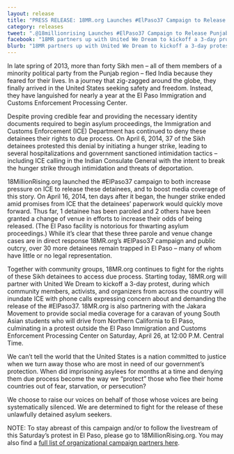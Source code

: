 ```yaml
---
layout: release
title: "PRESS RELEASE: 18MR.org Launches #ElPaso37 Campaign to Release Punjabi Asylum Seekers, Joins Forces With Community Groups"
category: releases
tweet: ".@18millionrising Launches #ElPaso37 Campaign to Release Punjabi Asylum Seekers, Joins Forces With Community Groups"
facebook: "18MR partners up with United We Dream to kickoff a 3-day protest, during which community members, activists, and organizers from across the country will inundate ICE with phone calls expressing concern about and demanding the release of the #ElPaso37. 18MR is also partnering with the Jakara Movement to provide social media coverage for a caravan of young South Asian students who will drive from Northern California to El Paso, culminating in a protest outside the El Paso Immigration and Customs Enforcement Processing Center on Saturday, April 26, at 12:00 P.M. Central Time."
blurb: "18MR partners up with United We Dream to kickoff a 3-day protest, during which community members, activists, and organizers from across the country will inundate ICE with phone calls expressing concern about and demanding the release of the #ElPaso37. 18MR is also partnering with the Jakara Movement to provide social media coverage for a caravan of young South Asian students who will drive from Northern California to El Paso, culminating in a protest outside the El Paso Immigration and Customs Enforcement Processing Center on Saturday, April 26, at 12:00 P.M. Central Time."
---
```


In late spring of 2013, more than forty Sikh men – all of them members of a minority political party from the Punjab region – fled India because they feared for their lives. In a journey that zig-zagged around the globe, they finally arrived in the United States seeking safety and freedom. Instead, they have languished for nearly a year at the El Paso Immigration and Customs Enforcement Processing Center.

Despite proving credible fear and providing the necessary identity documents required to begin asylum proceedings, the Immigration and Customs Enforcement (ICE) Department has continued to deny these detainees their rights to due process. On April 6, 2014, 37 of the Sikh detainees protested this denial by initiating a hunger strike, leading to several hospitalizations and government sanctioned intimidation tactics – including ICE calling in the Indian Consulate General with the intent to break the hunger strike through intimidation and threats of deportation. 

18MillionRising.org launched the #ElPaso37 campaign to both increase pressure on ICE to release these detainees, and to boost media coverage of this story. On April 16, 2014, ten days after it began, the hunger strike ended amid promises from ICE that the detainees’ paperwork would quickly move forward. Thus far, 1 detainee has been paroled and 2 others have been granted a change of venue in efforts to increase their odds of being released. (The El Paso facility is notorious for thwarting asylum proceedings.) While it’s clear that these three parole and venue change cases are in direct response 18MR.org’s #ElPaso37 campaign and public outcry, over 30 more detainees remain trapped in El Paso – many of whom have little or no legal representation. 

Together with community groups, 18MR.org continues to fight for the rights of these Sikh detainees to access due process. Starting today, 18MR.org will partner with United We Dream to kickoff a 3-day protest, during which community members, activists, and organizers from across the country will inundate ICE with phone calls expressing concern about and demanding the release of the #ElPaso37. 18MR.org is also partnering with the Jakara Movement to provide social media coverage for a caravan of young South Asian students who will drive from Northern California to El Paso, culminating in a protest outside the El Paso Immigration and Customs Enforcement Processing Center on Saturday, April 26, at 12:00 P.M. Central Time.

We can’t tell the world that the United States is a nation committed to justice when we turn away those who are most in need of our government’s protection. When did imprisoning asylees for months at a time and denying them due process become the way we “protect” those who flee their home countries out of fear, starvation, or persecution?

We choose to raise our voices on behalf of those whose voices are being systematically silenced. We are determined to fight for the release of these unlawfully detained asylum seekers.

NOTE: To stay abreast of this campaign and/or to follow the livestream of this Saturday’s protest in El Paso, please go to 18MillionRising.org. You may also find a [full list of organizational campaign partners here](http://act.engagementlab.org/sign/18mr_elpasostrike/).